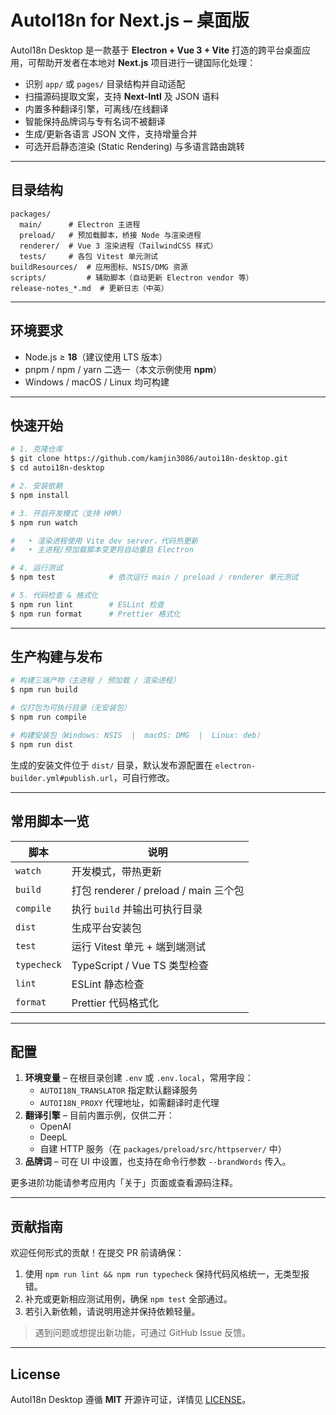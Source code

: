 # AutoI18n for Next.js – 桌面版

AutoI18n Desktop 是一款基于 **Electron + Vue 3 + Vite** 打造的跨平台桌面应用，可帮助开发者在本地对 **Next.js** 项目进行一键国际化处理：

* 识别 `app/` 或 `pages/` 目录结构并自动适配
* 扫描源码提取文案，支持 **Next-Intl** 及 JSON 语料
* 内置多种翻译引擎，可离线/在线翻译
* 智能保持品牌词与专有名词不被翻译
* 生成/更新各语言 JSON 文件，支持增量合并
* 可选开启静态渲染 (Static Rendering) 与多语言路由跳转


---

## 目录结构

```text
packages/
  main/      # Electron 主进程
  preload/   # 预加载脚本，桥接 Node 与渲染进程
  renderer/  # Vue 3 渲染进程（TailwindCSS 样式）
  tests/     # 各包 Vitest 单元测试
buildResources/  # 应用图标、NSIS/DMG 资源
scripts/         # 辅助脚本（自动更新 Electron vendor 等）
release-notes_*.md  # 更新日志（中英）
```

---

## 环境要求

* Node.js ≥ **18**（建议使用 LTS 版本）
* pnpm / npm / yarn 二选一（本文示例使用 **npm**）
* Windows / macOS / Linux 均可构建

---

## 快速开始

```bash
# 1. 克隆仓库
$ git clone https://github.com/kamjin3086/autoi18n-desktop.git
$ cd autoi18n-desktop

# 2. 安装依赖
$ npm install

# 3. 开启开发模式（支持 HMR）
$ npm run watch

#   ‣ 渲染进程使用 Vite dev server，代码热更新
#   ‣ 主进程/预加载脚本变更将自动重启 Electron

# 4. 运行测试
$ npm test            # 依次运行 main / preload / renderer 单元测试

# 5. 代码检查 & 格式化
$ npm run lint        # ESLint 检查
$ npm run format      # Prettier 格式化
```

---

## 生产构建与发布

```bash
# 构建三端产物（主进程 / 预加载 / 渲染进程）
$ npm run build

# 仅打包为可执行目录（无安装包）
$ npm run compile

# 构建安装包（Windows: NSIS  |  macOS: DMG  |  Linux: deb）
$ npm run dist
```

生成的安装文件位于 `dist/` 目录，默认发布源配置在 `electron-builder.yml#publish.url`，可自行修改。

---

## 常用脚本一览

| 脚本             | 说明 |
|------------------|------|
| `watch`          | 开发模式，带热更新 |
| `build`          | 打包 renderer / preload / main 三个包 |
| `compile`        | 执行 `build` 并输出可执行目录 |
| `dist`           | 生成平台安装包 |
| `test`           | 运行 Vitest 单元 + 端到端测试 |
| `typecheck`      | TypeScript / Vue TS 类型检查 |
| `lint`           | ESLint 静态检查 |
| `format`         | Prettier 代码格式化 |

---

## 配置

1. **环境变量** – 在根目录创建 `.env` 或 `.env.local`，常用字段：
   * `AUTOI18N_TRANSLATOR`  指定默认翻译服务
   * `AUTOI18N_PROXY`       代理地址，如需翻译时走代理
2. **翻译引擎** – 目前内置示例，仅供二开：
   * OpenAI
   * DeepL
   * 自建 HTTP 服务（在 `packages/preload/src/httpserver/` 中）
3. **品牌词** – 可在 UI 中设置，也支持在命令行参数 `--brandWords` 传入。

更多进阶功能请参考应用内「关于」页面或查看源码注释。

---

## 贡献指南

欢迎任何形式的贡献！在提交 PR 前请确保：

1. 使用 `npm run lint && npm run typecheck` 保持代码风格统一，无类型报错。
2. 补充或更新相应测试用例，确保 `npm test` 全部通过。
3. 若引入新依赖，请说明用途并保持依赖轻量。

> 遇到问题或想提出新功能，可通过 GitHub Issue 反馈。

---

## License

AutoI18n Desktop 遵循 **MIT** 开源许可证，详情见 [LICENSE](./LICENSE)。
